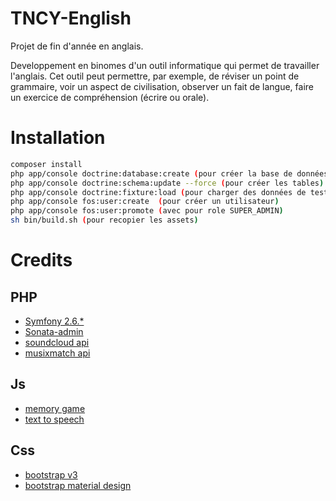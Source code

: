 # TNCY-English
Projet de fin d'année en anglais.

Developpement en binomes d'un outil informatique qui permet de travailler l'anglais.
Cet outil peut permettre, par exemple, de réviser un point de grammaire, voir un aspect de civilisation, observer un fait de langue, faire un exercice de compréhension (écrire ou orale).

# Installation

```bash
composer install
php app/console doctrine:database:create (pour créer la base de données)
php app/console doctrine:schema:update --force (pour créer les tables)
php app/console doctrine:fixture:load (pour charger des données de tests)
php app/console fos:user:create  (pour créer un utilisateur)
php app/console fos:user:promote (avec pour role SUPER_ADMIN)
sh bin/build.sh (pour recopier les assets)
```

# Credits

## PHP
* [Symfony 2.6.*](https://symfony.com/)
* [Sonata-admin ](https://sonata-project.org/)
* [soundcloud api](https://developers.soundcloud.com/)
* [musixmatch api](https://developer.musixmatch.com/)

## Js
* [memory game](https://github.com/callmenick/Memory)
* [text to speech](http://responsivevoice.org/)


## Css
* [bootstrap v3](https://github.com/twbs/bootstrap)
* [bootstrap material design](https://github.com/FezVrasta/bootstrap-material-design)



